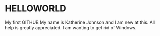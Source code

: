 # HELLOWORLD
My first GITHUB
My name is Katherine Johnson and I am new at this. All help is greatly appreciated. I am wanting to get rid of Windows. 
